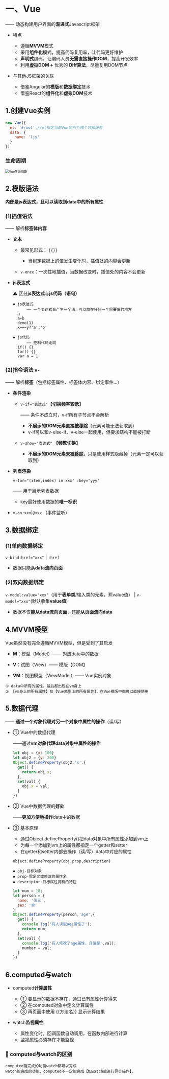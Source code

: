 # 一、Vue

—— 动态构建用户界面的**渐进式**Javascript框架

- 特点
  - 遵循**MVVM**模式
  - 采用**组件化**模式，提高代码复用率，让代码更好维护
  - **声明式**编码，让编码人员**无需直接操作DOM**，提高开发效率
  - 利用**虚拟DOM +** 优秀的 **Diff算法**，尽量复用DOM节点

- 与其他JS框架的关联
  - 借鉴Angular的**模版**和**数据绑定**技术
  - 借鉴React的**组件化**和**虚拟DOM**技术

## 1.创建Vue实例

```js
new Vue({
  el: '#root',//el指定当前Vue实例为哪个容器服务
  data: {
    name: 'ljy'
  }
})
```

### 生命周期

<img src="/Users/ljy/Desktop/H5C3_notes/Vue生命周期.jpeg" alt="Vue生命周期" style="zoom:70%;" />

## 2.模版语法

**内部是js表达式，且可以读取到data中的所有属性**

### (1)插值语法

—— 解析**标签体内容**

- **文本**

  - 最常见形式： `{{}}`
    - 当绑定数据上的值发生变化时，插值处的内容会更新

  - `v-once`：一次性地插值，当数据改变时，插值处的内容不会更新

- **js表达式**

  ⚠️ 区分**js表达式**与**js代码（语句）**

  ```text
  ▪︎ js表达式
  		—— 一个表达式会产生一个值，可以放在任何一个需要值的地方
  	a
  	a+b
  	demo(1)
  	x===y?'a':'b'
  		
  ▪︎ js代码
  		—— 控制代码走向
  	if() {}
  	for() {}
  	var a = 1
  ```

### (2)指令语法 `v-`

—— 解析**标签**（包括标签属性、标签体内容、绑定事件...）

- **条件渲染**

  - `v-if="表达式"`**【切换频率较低】**

    —— 条件不成立时，v-if所有子节点不会解析

    - **不展示的DOM元素直接<u>被移除</u>**（元素可能无法获取到）
    - v-if可以和v-else-if、v-else一起使用，但要求结构不能被打断

  - `v-show="表达式"` **【频繁切换】**

    - **不展示的DOM元素<u>未被移除</u>**，只是使用样式隐藏掉（元素一定可以获取到）

- **列表渲染**

  `v-for="(item,index) in xxx" :key="yyy"`

  —— 用于展示列表数据

  - key最好使用数据的**唯一标识**

- `v-on:xxx`|`@xxx` （事件监听）



## 3.数据绑定

### (1)单向数据绑定

`v-bind:href="xxx"` | `:href`

- 数据只能**从data流向页面**

### (2)双向数据绑定

`v-model:value="xxx"`（用于**表单类**/输入类的元素，🈶️value值） | `v-model="xxx"`(默认收集**value值**)

- 数据不仅**能从data流向页面**，还能**从页面流向data**



## 4.MVVM模型

Vue虽然没有完全遵循MVVM模型，但是受到了其启发

- **M**：模型（Model）—— 对应data中的数据

- **V**：试图（View）—— 模版【DOM】
- **VM**：视图模型（ViewModel）—— Vue实例对象

```text
① data中所有的属性，最后都出现在vm身上
② 【vm身上的所有属性】及【Vue原型上的所有属性】，在Vue模版中都可以直接使用
```



## 5.数据代理

—— **通过一个对象代理对另一个对象中属性的操作**（读/写）

- ① Vue中的数据代理

  ——通过**vm对象代理data对象中属性的操作**

  ```js
  let obj = {x: 100}
  let obj2 = {y: 200}
  Object.defineProperty(obj2,'x',{
    get() {
      return obj.x;
    },
    set(val) {
      obj.x = val;
    }
  })
  ```

- ② Vue中数据代理的**好处**

  ——**更加方便地操作**data中的数据

- ③ 基本原理

  - 通过Object.defineProperty()把data对象中所有属性添加到vm上
  - 为每一个添加到vm上的属性都指定一个getter和setter
  - 在getter和setter内部去操作（读/写）data中对应的属性

  ```text
  Object.defineProperty(obj,prop,description)
  
  ▪︎ obj-目标对象
  ▪︎ prop-需定义或修改的属性名
  ▪︎ descriptor-目标属性拥有的特性
  ```

  ```js
  let num = 18;
  let person = {
    name: '张三',
    sex: '男'
  }
  Object.defineProperty(person,'age',{
    get() {
      console.log('有人读取age属性了');
      return num;
    },
    set(val) {
      console.log('有人修改了age属性，且值是',val);
      number = val;
    }
  })
  ```



## 6.computed与watch

- computed**计算属性**
  - ① 要显示的数据不存在，通过已有属性计算得来
  - ② 在computed对象中定义计算属性
  - ③ 再页面中使用 {{方法名}} 显示计算结果

- watch**监视属性**
  - 属性变化时，回调函数自动调用，在函数内部进行计算
  - 监视属性必须存在才能监视

### 🌟 computed与watch的区别

```text
computed能完成的功能watch都可以完成
watch能完成的功能，computed不一定能完成【如watch能进行异步操作】、
```



